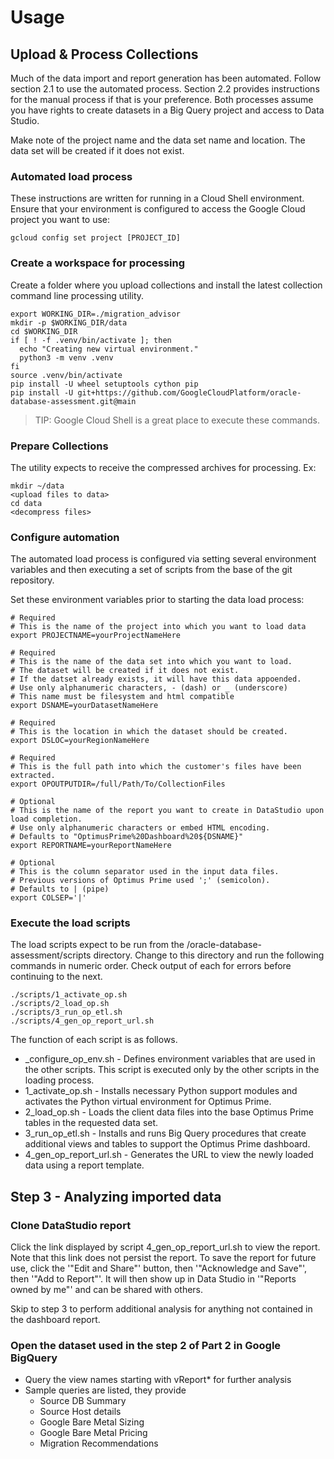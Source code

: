 # Usage

## Upload & Process Collections

Much of the data import and report generation has been automated. Follow section 2.1 to use the automated process. Section 2.2 provides instructions for the manual process if that is your preference. Both processes assume you have rights to create datasets in a Big Query project and access to Data Studio.

Make note of the project name and the data set name and location. The data set will be created if it does not exist.

### Automated load process

These instructions are written for running in a Cloud Shell environment. Ensure that your environment is configured to access the Google Cloud project you want to use:

```shell
gcloud config set project [PROJECT_ID]
```

### Create a workspace for processing

Create a folder where you upload collections and install the latest collection command line processing utility.

```shell
export WORKING_DIR=./migration_advisor
mkdir -p $WORKING_DIR/data
cd $WORKING_DIR
if [ ! -f .venv/bin/activate ]; then
  echo "Creating new virtual environment."
  python3 -m venv .venv
fi
source .venv/bin/activate
pip install -U wheel setuptools cython pip
pip install -U git+https://github.com/GoogleCloudPlatform/oracle-database-assessment.git@main
```

> TIP: Google Cloud Shell is a great place to execute these commands.

### Prepare Collections

The utility expects to receive the compressed archives for processing.
Ex:

```shell
mkdir ~/data
<upload files to data>
cd data
<decompress files>
```

### Configure automation

The automated load process is configured via setting several environment variables and then executing a set of scripts from the base of the git repository.

Set these environment variables prior to starting the data load process:

```shell
# Required
# This is the name of the project into which you want to load data
export PROJECTNAME=yourProjectNameHere

# Required
# This is the name of the data set into which you want to load.
# The dataset will be created if it does not exist.
# If the datset already exists, it will have this data appoended.
# Use only alphanumeric characters, - (dash) or _ (underscore)
# This name must be filesystem and html compatible
export DSNAME=yourDatasetNameHere

# Required
# This is the location in which the dataset should be created.
export DSLOC=yourRegionNameHere

# Required
# This is the full path into which the customer's files have been extracted.
export OPOUTPUTDIR=/full/Path/To/CollectionFiles

# Optional
# This is the name of the report you want to create in DataStudio upon load completion.
# Use only alphanumeric characters or embed HTML encoding.
# Defaults to "OptimusPrime%20Dashboard%20${DSNAME}"
export REPORTNAME=yourReportNameHere

# Optional
# This is the column separator used in the input data files.
# Previous versions of Optimus Prime used ';' (semicolon).
# Defaults to | (pipe)
export COLSEP='|'
```

### Execute the load scripts

The load scripts expect to be run from the <workingdirectory>/oracle-database-assessment/scripts directory. Change to this directory and run the following commands in numeric order. Check output of each for errors before continuing to the next.

```shell
./scripts/1_activate_op.sh
./scripts/2_load_op.sh
./scripts/3_run_op_etl.sh
./scripts/4_gen_op_report_url.sh
```

The function of each script is as follows.

- \_configure_op_env.sh - Defines environment variables that are used in the other scripts. This script is executed only by the other scripts in the loading process.
- 1_activate_op.sh - Installs necessary Python support modules and activates the Python virtual environment for Optimus Prime.
- 2_load_op.sh - Loads the client data files into the base Optimus Prime tables in the requested data set.
- 3_run_op_etl.sh - Installs and runs Big Query procedures that create additional views and tables to support the Optimus Prime dashboard.
- 4_gen_op_report_url.sh - Generates the URL to view the newly loaded data using a report template.

## Step 3 - Analyzing imported data

### Clone DataStudio report

Click the link displayed by script 4_gen_op_report_url.sh to view the report. Note that this link does not persist the report.
To save the report for future use, click the '"Edit and Share"' button, then '"Acknowledge and Save"', then '"Add to Report"'. It will then show up in Data Studio in '"Reports owned by me"' and can be shared with others.

Skip to step 3 to perform additional analysis for anything not contained in the dashboard report.

### Open the dataset used in the step 2 of Part 2 in Google BigQuery

- Query the view names starting with vReport\* for further analysis
- Sample queries are listed, they provide
  - Source DB Summary
  - Source Host details
  - Google Bare Metal Sizing
  - Google Bare Metal Pricing
  - Migration Recommendations
